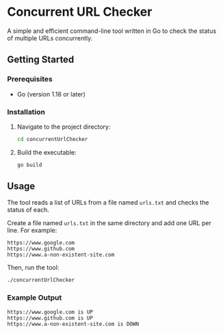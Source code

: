# Concurrent URL Checker

A simple and efficient command-line tool written in Go to check the status of multiple URLs concurrently.

## Getting Started

### Prerequisites

- Go (version 1.18 or later)

### Installation

1. Navigate to the project directory:
   ```sh
   cd concurrentUrlChecker
   ```
2. Build the executable:
   ```sh
   go build
   ```

## Usage

The tool reads a list of URLs from a file named `urls.txt` and checks the status of each.

Create a file named `urls.txt` in the same directory and add one URL per line. For example:

```
https://www.google.com
https://www.github.com
https://www.a-non-existent-site.com
```

Then, run the tool:

```sh
./concurrentUrlChecker
```

### Example Output

```
https://www.google.com is UP
https://www.github.com is UP
https://www.a-non-existent-site.com is DOWN
```
